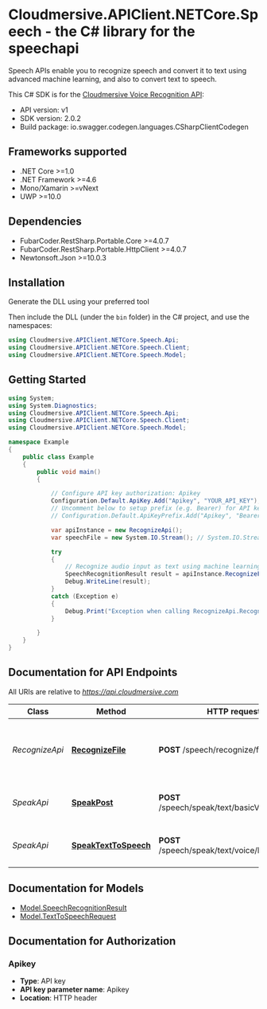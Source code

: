 # Cloudmersive.APIClient.NETCore.Speech - the C# library for the speechapi

Speech APIs enable you to recognize speech and convert it to text using advanced machine learning, and also to convert text to speech.

This C# SDK is for the [Cloudmersive Voice Recognition API](https://cloudmersive.com/voice-recognition-and-speech-api):

- API version: v1
- SDK version: 2.0.2
- Build package: io.swagger.codegen.languages.CSharpClientCodegen

<a name="frameworks-supported"></a>
## Frameworks supported
- .NET Core >=1.0
- .NET Framework >=4.6
- Mono/Xamarin >=vNext
- UWP >=10.0

<a name="dependencies"></a>
## Dependencies
- FubarCoder.RestSharp.Portable.Core >=4.0.7
- FubarCoder.RestSharp.Portable.HttpClient >=4.0.7
- Newtonsoft.Json >=10.0.3

<a name="installation"></a>
## Installation
Generate the DLL using your preferred tool

Then include the DLL (under the `bin` folder) in the C# project, and use the namespaces:
```csharp
using Cloudmersive.APIClient.NETCore.Speech.Api;
using Cloudmersive.APIClient.NETCore.Speech.Client;
using Cloudmersive.APIClient.NETCore.Speech.Model;
```
<a name="getting-started"></a>
## Getting Started

```csharp
using System;
using System.Diagnostics;
using Cloudmersive.APIClient.NETCore.Speech.Api;
using Cloudmersive.APIClient.NETCore.Speech.Client;
using Cloudmersive.APIClient.NETCore.Speech.Model;

namespace Example
{
    public class Example
    {
        public void main()
        {

            // Configure API key authorization: Apikey
            Configuration.Default.ApiKey.Add("Apikey", "YOUR_API_KEY");
            // Uncomment below to setup prefix (e.g. Bearer) for API key, if needed
            // Configuration.Default.ApiKeyPrefix.Add("Apikey", "Bearer");

            var apiInstance = new RecognizeApi();
            var speechFile = new System.IO.Stream(); // System.IO.Stream | Speech file to perform the operation on.  Common file formats such as WAV, MP3 are supported.

            try
            {
                // Recognize audio input as text using machine learning
                SpeechRecognitionResult result = apiInstance.RecognizeFile(speechFile);
                Debug.WriteLine(result);
            }
            catch (Exception e)
            {
                Debug.Print("Exception when calling RecognizeApi.RecognizeFile: " + e.Message );
            }

        }
    }
}
```

<a name="documentation-for-api-endpoints"></a>
## Documentation for API Endpoints

All URIs are relative to *https://api.cloudmersive.com*

Class | Method | HTTP request | Description
------------ | ------------- | ------------- | -------------
*RecognizeApi* | [**RecognizeFile**](docs/RecognizeApi.md#recognizefile) | **POST** /speech/recognize/file | Recognize audio input as text using machine learning
*SpeakApi* | [**SpeakPost**](docs/SpeakApi.md#speakpost) | **POST** /speech/speak/text/basicVoice/{format} | Perform text-to-speech on a string
*SpeakApi* | [**SpeakTextToSpeech**](docs/SpeakApi.md#speaktexttospeech) | **POST** /speech/speak/text/voice/basic/audio | Perform text-to-speech on a string


<a name="documentation-for-models"></a>
## Documentation for Models

 - [Model.SpeechRecognitionResult](docs/SpeechRecognitionResult.md)
 - [Model.TextToSpeechRequest](docs/TextToSpeechRequest.md)


<a name="documentation-for-authorization"></a>
## Documentation for Authorization

<a name="Apikey"></a>
### Apikey

- **Type**: API key
- **API key parameter name**: Apikey
- **Location**: HTTP header


